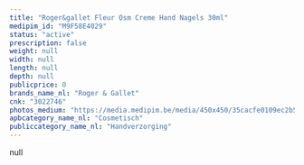 ```yaml
---
title: "Roger&gallet Fleur Osm Creme Hand Nagels 30ml"
medipim_id: "M9F58E4029"
status: "active"
prescription: false
weight: null
width: null
length: null
depth: null
publicprice: 0
brands_name_nl: "Roger & Gallet"
cnk: "3022746"
photos_medium: "https://media.medipim.be/media/450x450/35cacfe0109ec2b5db569eb1e7d0a1e84324ddb2.jpg"
apbcategory_name_nl: "Cosmetisch"
publiccategory_name_nl: "Handverzorging"
---
```

null
